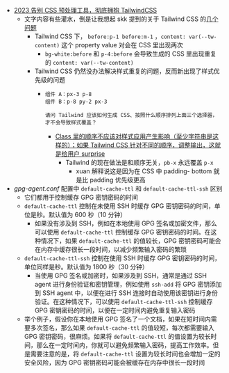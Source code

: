 - [2023 告别 CSS 预处理工具，彻底拥抱 TailwindCSS](https://blog.meathill.com/tech/fe/css/say-goodbye-to-preprocess-and-start-using-new-css.html)
	- 文字内容有些灌水，倒是让我想起 skk 提到的关于 Tailwind CSS 的[几个问题](https://t.me/c/1066867565/1108008)
		- Tailwind CSS 下， `before:p-1 before:m-1` ，`content: var(--tw-content)` 这个 property value 对会在 CSS 里出现两次
			- `bg-white:before` 和 `p-4:before` 会导致生成的 CSS 里出现重复的 `content: var(--tw-content)`
		- Tailwind CSS 仍然没办法解决样式重复的问题，反而新出现了样式优先级的问题
			- ```
			  组件 A：px-3 p-8
			  组件 B：p-8 py-2 px-3
			  
			  请问 Tailwind 应该如何生成 CSS、按照什么顺序排列上面三个选择器，才不会导致样式覆盖？
			  ```
				- [Class 里的顺序不应该对样式应用产生影响（至少字符串是这样的）；如果 Tailwind CSS 针对不同的顺序，调整输出，这就是给用户 surprise](https://t.me/c/1066867565/1108029)
					- Tailwind 的现在做法是和顺序无关，`pb-x` 永远覆盖 `p-x`
						- xuan 解释说这是因为在 CSS 中 padding- bottom 就是比 padding 优先级更高
- *gpg-agent.conf*  配置中 `default-cache-ttl` 和 `default-cache-ttl-ssh` 区别
	- 它们都用于控制缓存 GPG 密钥密码的时间
	- `default-cache-ttl` 控制在未使用 SSH 时缓存 GPG 密钥密码的时间，单位是秒。默认值为 600 秒（10 分钟）
		- 如果没有涉及到 SSH，例如在本地使用 GPG 签名或加密文件，那么可以使用 `default-cache-ttl` 控制缓存 GPG 密钥密码的时间。在这种情况下，如果 `default-cache-ttl` 的值较长，GPG 密钥密码可能会在内存中缓存很长一段时间，以减少频繁输入密码的繁琐
	- `default-cache-ttl-ssh` 控制在使用 SSH 时缓存 GPG 密钥密码的时间，单位同样是秒。默认值为 1800 秒（30 分钟）
		- 当使用 GPG 签名或加密时，如果涉及到 SSH，通常是通过 SSH agent 进行身份验证和密钥管理，例如使用 `ssh-add` 将 GPG 密钥添加到 SSH agent 中，以便在进行 SSH 连接时自动使用该密钥进行身份验证。在这种情况下，可以使用 `default-cache-ttl-ssh` 控制缓存 GPG 密钥密码的时间，以便在一定时间内避免重复输入密码
	- 举个例子，假设你在本地使用 GPG 签名了一个文档，如果在短时间内需要多次签名，那么如果 `default-cache-ttl` 的值较短，每次都需要输入 GPG 密钥密码，很麻烦。如果将 `default-cache-ttl` 的值设置为较长时间，那么在一定时间内，你就可以避免频繁输入密码，提高工作效率。但是需要注意的是，将 `default-cache-ttl` 设置为较长时间也会增加一定的安全风险，因为 GPG 密钥密码可能会被缓存在内存中很长一段时间